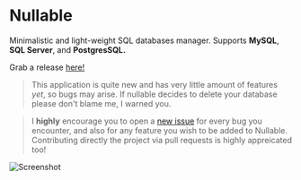 # Nullable

Minimalistic and light-weight SQL databases manager. Supports **MySQL**, **SQL Server**, and **PostgresSQL.**

Grab a release [here!](https://github.com/MicroDroid/nullable/releases)

> This application is quite new and has very little amount of features *yet*, so bugs may arise. If nullable decides to delete your database please don't blame me, I warned you.

> I **highly** encourage you to open a [new issue](https://github.com/MicroDroid/nullable/issues/new) for every bug you encounter, and also for any feature you wish to be added to Nullable. Contributing directly the project via pull requests is highly appreicated too!

![Screenshot](https://i.imgur.com/suTIQXY.png)

